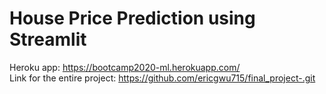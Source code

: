 # House Price Prediction using Streamlit
Heroku app: https://bootcamp2020-ml.herokuapp.com/
<br>
Link for the entire project: https://github.com/ericgwu715/final_project-.git 
